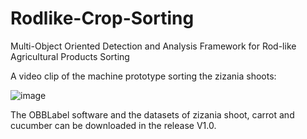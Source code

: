 # Rodlike-Crop-Sorting
Multi-Object Oriented Detection and Analysis Framework for Rod-like Agricultural Products Sorting

A video clip of the machine prototype sorting the zizania shoots:

![image](https://github.com/surefyyq/Rodlike-Crop-Sorting/blob/main/ezgif-5-6ae7ee7b92.gif)

The OBBLabel software and the datasets of zizania shoot, carrot and cucumber can be downloaded in the release V1.0.
